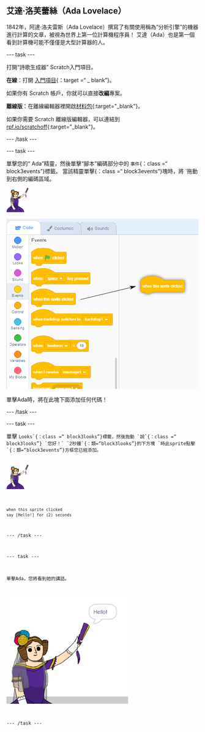 ## 艾達·洛芙蕾絲（Ada Lovelace）

1842年，阿達·洛夫雷斯（Ada Lovelace）撰寫了有關使用稱為“分析引擎”的機器進行計算的文章，被視為世界上第一位計算機程序員！ 艾達（Ada）也是第一個看到計算機可能不僅僅是大型計算器的人。

\--- task \---

打開“詩歌生成器” Scratch入門項目。

**在線**：打開 [入門項目](http://rpf.io/poetry-on){：target =“ _ blank”}。

如果你有 Scratch 帳戶，你就可以直接**改編**專案。

**離線版**：在離線編輯器裡開啟[材料包](http://rpf.io/p/en/beat-the-goalie-go){:target="_blank"}。

如果你需要 Scratch 離線版編輯器，可以連結到 [rpf.io/scratchoff](http://rpf.io/scratchoff){:target="_blank"}。

\--- /task \---

\--- task \---

單擊您的“ Ada”精靈，然後單擊“腳本”編碼部分中的 `事件`{：class =“ block3events”}標籤。 當該精靈單擊</code>{：class =“ block3events”}塊時，將 `拖動到右側的編碼區域。</p>

<p><img src="images/ada-sprite.png" alt="ada精靈" /></p>

<p><img src="images/poetry-click.png" alt="當該精靈點擊塊時拖動" /></p>

<p>單擊Ada時，將在此塊下面添加任何代碼！</p>

<p>--- /task ---</p>

<p>--- task ---</p>

<p>單擊 <code>Looks`{：class =“ block3looks”}標籤，然後拖動 `說`{：class =“ block3looks”} `您好！` `2秒鐘`{：類=“block3looks”}的下方塊 `時此sprite點擊`{：類=“block3events”}方框您已經添加。

![ada精靈](images/ada-sprite.png)

```blocks3
when this sprite clicked
say [Hello!] for (2) seconds
```

\--- /task \---

\--- task \---

單擊Ada，您將看到她的講話。

![截圖](images/poetry-say-test.png)

\--- /task \---